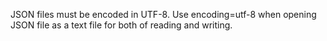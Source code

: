 JSON files must be encoded in UTF-8. Use encoding=utf-8 when opening JSON file as a text file for both of reading and writing.
